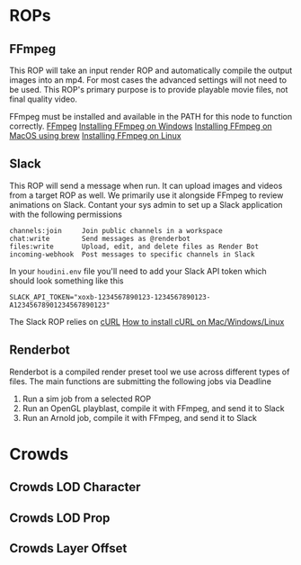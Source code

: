 # ROPs

## FFmpeg

This ROP will take an input render ROP and automatically compile the output images into an mp4.
For most cases the advanced settings will not need to be used.
This ROP's primary purpose is to provide playable movie files, not final quality video.

FFmpeg must be installed and available in the PATH for this node to function correctly.
  [FFmpeg](https://www.ffmpeg.org/)
  [Installing FFmpeg on Windows](https://www.wikihow.com/Install-FFmpeg-on-Windows)
  [Installing FFmpeg on MacOS using brew](http://jollejolles.com/install-ffmpeg-on-mac-os-x/)
  [Installing FFmpeg on Linux](https://linuxize.com/post/how-to-install-ffmpeg-on-debian-9/)


## Slack

This ROP will send a message when run. It can upload images and videos from a target ROP as well.
We primarily use it alongside FFmpeg to review animations on Slack.
Contant your sys admin to set up a Slack application with the following permissions
```
channels:join     Join public channels in a workspace
chat:write        Send messages as @renderbot
files:write       Upload, edit, and delete files as Render Bot
incoming-webhook  Post messages to specific channels in Slack
```
In your `houdini.env` file you'll need to add your Slack API token which should look something like this
```
SLACK_API_TOKEN="xoxb-1234567890123-1234567890123-A12345678901234567890123"
```

The Slack ROP relies on [cURL](https://curl.se/download.html)
[How to install cURL on Mac/Windows/Linux](https://help.ubidots.com/en/articles/2165289-learn-how-to-install-run-curl-on-windows-macosx-linux)

## Renderbot

Renderbot is a compiled render preset tool we use across different types of files.
The main functions are submitting the following jobs via Deadline
1. Run a sim job from a selected ROP
2. Run an OpenGL playblast, compile it with FFmpeg, and send it to Slack
3. Run an Arnold job, compile it with FFmpeg, and send it to Slack

# Crowds

## Crowds LOD Character

## Crowds LOD Prop

## Crowds Layer Offset